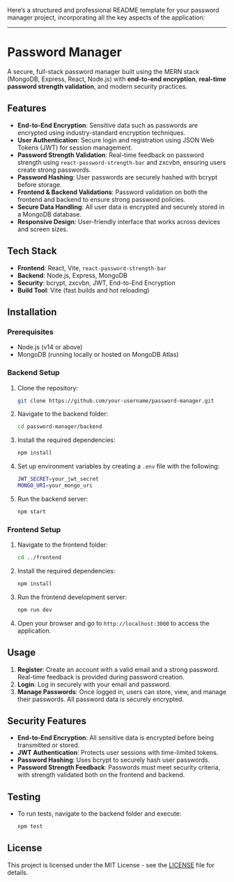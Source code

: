 Here’s a structured and professional README template for your password manager project, incorporating all the key aspects of the application:

---

# Password Manager

A secure, full-stack password manager built using the MERN stack (MongoDB, Express, React, Node.js) with **end-to-end encryption**, **real-time password strength validation**, and modern security practices.

## Features

- **End-to-End Encryption**: Sensitive data such as passwords are encrypted using industry-standard encryption techniques.
- **User Authentication**: Secure login and registration using JSON Web Tokens (JWT) for session management.
- **Password Strength Validation**: Real-time feedback on password strength using `react-password-strength-bar` and zxcvbn, ensuring users create strong passwords.
- **Password Hashing**: User passwords are securely hashed with bcrypt before storage.
- **Frontend & Backend Validations**: Password validation on both the frontend and backend to ensure strong password policies.
- **Secure Data Handling**: All user data is encrypted and securely stored in a MongoDB database.
- **Responsive Design**: User-friendly interface that works across devices and screen sizes.

## Tech Stack

- **Frontend**: React, Vite, `react-password-strength-bar`
- **Backend**: Node.js, Express, MongoDB
- **Security**: bcrypt, zxcvbn, JWT, End-to-End Encryption
- **Build Tool**: Vite (fast builds and hot reloading)

## Installation

### Prerequisites

- Node.js (v14 or above)
- MongoDB (running locally or hosted on MongoDB Atlas)

### Backend Setup

1. Clone the repository:

   ```bash
   git clone https://github.com/your-username/password-manager.git
   ```

2. Navigate to the backend folder:

   ```bash
   cd password-manager/backend
   ```

3. Install the required dependencies:

   ```bash
   npm install
   ```

4. Set up environment variables by creating a `.env` file with the following:

   ```bash
   JWT_SECRET=your_jwt_secret
   MONGO_URI=your_mongo_uri
   ```

5. Run the backend server:

   ```bash
   npm start
   ```

### Frontend Setup

1. Navigate to the frontend folder:

   ```bash
   cd ../frontend
   ```

2. Install the required dependencies:

   ```bash
   npm install
   ```

3. Run the frontend development server:

   ```bash
   npm run dev
   ```

4. Open your browser and go to `http://localhost:3000` to access the application.

## Usage

1. **Register**: Create an account with a valid email and a strong password. Real-time feedback is provided during password creation.
2. **Login**: Log in securely with your email and password.
3. **Manage Passwords**: Once logged in, users can store, view, and manage their passwords. All password data is securely encrypted.

## Security Features

- **End-to-End Encryption**: All sensitive data is encrypted before being transmitted or stored.
- **JWT Authentication**: Protects user sessions with time-limited tokens.
- **Password Hashing**: Uses bcrypt to securely hash user passwords.
- **Password Strength Feedback**: Passwords must meet security criteria, with strength validated both on the frontend and backend.

## Testing

- To run tests, navigate to the backend folder and execute:

  ```bash
  npm test
  ```

## License

This project is licensed under the MIT License - see the [LICENSE](LICENSE) file for details.
